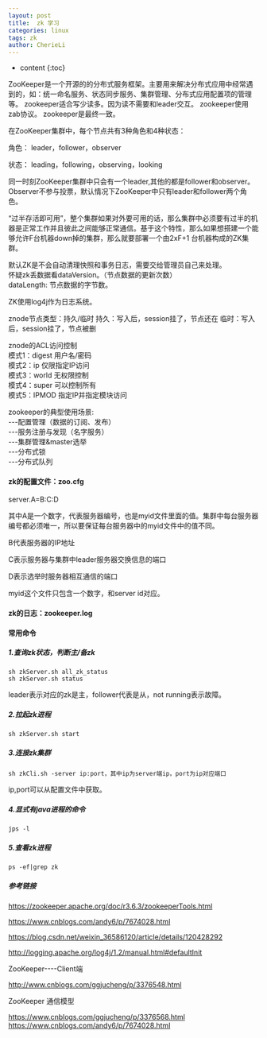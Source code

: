 ```yaml
---
layout: post
title:  zk 学习
categories: linux
tags: zk
author: CherieLi
---
```


* content
{:toc}  

ZooKeeper是一个开源的的分布式服务框架。主要用来解决分布式应用中经常遇到的，如：统一命名服务、状态同步服务、集群管理、分布式应用配置项的管理等。
zookeeper适合写少读多。因为读不需要和leader交互。
zookeeper使用zab协议。
zookeeper是最终一致。

在ZooKeeper集群中，每个节点共有3种角色和4种状态：

角色： leader，follower，observer

状态： leading，following，observing，looking

同一时刻ZooKeeper集群中只会有一个leader,其他的都是follower和observer。Observer不参与投票，默认情况下ZooKeeper中只有leader和follower两个角色。

 

“过半存活即可用”，整个集群如果对外要可用的话，那么集群中必须要有过半的机器是正常工作并且彼此之间能够正常通信。基于这个特性，那么如果想搭建一个能够允许F台机器down掉的集群，那么就要部署一个由2xF+1 台机器构成的ZK集群。



默认ZK是不会自动清理快照和事务日志，需要交给管理员自己来处理。  
怀疑zk丢数据看dataVersion。（节点数据的更新次数）  
dataLength: 节点数据的字节数。  

ZK使用log4j作为日志系统。

znode节点类型：持久/临时
持久：写入后，session挂了，节点还在
临时：写入后，session挂了，节点被删

znode的ACL访问控制  
模式1：digest 用户名/密码  
模式2：ip 仅限指定IP访问  
模式3：world 无权限控制  
模式4：super 可以控制所有  
模式5：IPMOD 指定IP并指定模块访问  

zookeeper的典型使用场景:  
---配置管理（数据的订阅、发布）  
---服务注册与发现（名字服务）  
---集群管理&master选举  
---分布式锁  
---分布式队列  


#### zk的配置文件：zoo.cfg

server.A=B:C:D

其中A是一个数字，代表服务器编号，也是myid文件里面的值。集群中每台服务器编号都必须唯一，所以要保证每台服务器中的myid文件中的值不同。

B代表服务器的IP地址

C表示服务器与集群中leader服务器交换信息的端口

D表示选举时服务器相互通信的端口

myid这个文件只包含一个数字，和server id对应。
#### zk的日志：zookeeper.log

#### 常用命令

##### 1.查询zk状态，判断主/备zk

```shell
sh zkServer.sh all_zk_status
sh zkServer.sh status
```
leader表示对应的zk是主，follower代表是从，not running表示故障。

##### 2.拉起zk进程

```shell
sh zkServer.sh start
```

##### 3.连接zk集群

```shell
sh zkCli.sh -server ip:port，其中ip为server端ip，port为ip对应端口
```

ip,port可以从配置文件中获取。

##### 4.显式有java进程的命令
```shell
jps -l
```
##### 5.查看zk进程
```
ps -ef|grep zk
```


##### 参考链接

https://zookeeper.apache.org/doc/r3.6.3/zookeeperTools.html

https://www.cnblogs.com/andy6/p/7674028.html

https://blog.csdn.net/weixin_36586120/article/details/120428292

<http://logging.apache.org/log4j/1.2/manual.html#defaultInit>

ZooKeeper----Client端

http://www.cnblogs.com/ggjucheng/p/3376548.html

ZooKeeper 通信模型

https://www.cnblogs.com/ggjucheng/p/3376568.html
https://www.cnblogs.com/andy6/p/7674028.html

